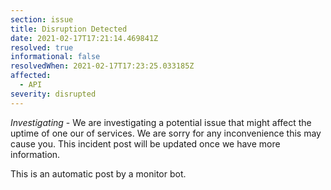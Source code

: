 ```yaml
---
section: issue
title: Disruption Detected
date: 2021-02-17T17:21:14.469841Z
resolved: true
informational: false
resolvedWhen: 2021-02-17T17:23:25.033185Z
affected:
  - API
severity: disrupted
---
```

*Investigating* - We are investigating a potential issue that might affect the uptime of one our of services. We are sorry for any inconvenience this may cause you. This incident post will be updated once we have more information.

This is an automatic post by a monitor bot.
        